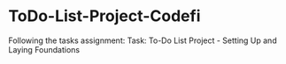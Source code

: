 # ToDo-List-Project-Codefi
Following the tasks assignment: Task: To-Do List Project - Setting Up and Laying Foundations
